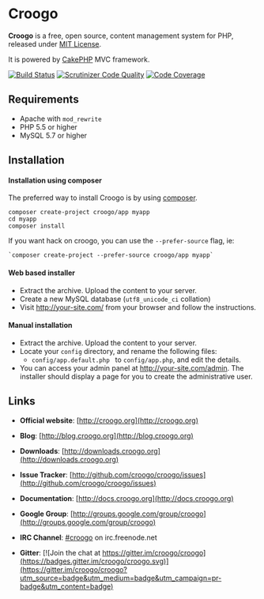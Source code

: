 # Croogo

**Croogo** is a free, open source, content management system for PHP, released under [MIT License](http://github.com/croogo/croogo/blob/master/LICENSE.txt).

It is powered by [CakePHP](http://cakephp.org) MVC framework.

[![Build Status](https://secure.travis-ci.org/croogo/croogo.png)](http://travis-ci.org/croogo/croogo)
[![Scrutinizer Code Quality](https://scrutinizer-ci.com/g/croogo/croogo/badges/quality-score.png?s=af82d83fa37e1817f3ff21ad4bf2a320b49b2124)](https://scrutinizer-ci.com/g/croogo/croogo/)
[![Code Coverage](https://scrutinizer-ci.com/g/croogo/croogo/badges/coverage.png?s=261fc6b969dc3e45e05f2f6d1b4728da6d434c2a)](https://scrutinizer-ci.com/g/croogo/croogo/)

## Requirements
  * Apache with `mod_rewrite`
  * PHP 5.5 or higher
  * MySQL 5.7 or higher

## Installation

#### Installation using composer

The preferred way to install Croogo is by using [composer](http://getcomposer.org).

    composer create-project croogo/app myapp
    cd myapp
    composer install

If you want hack on croogo, you can use the `--prefer-source` flag, ie:

    `composer create-project --prefer-source croogo/app myapp`

#### Web based installer

  * Extract the archive. Upload the content to your server.
  * Create a new MySQL database (`utf8_unicode_ci` collation)
  * Visit http://your-site.com/ from your browser and follow the instructions.

#### Manual installation

  * Extract the archive. Upload the content to your server.
  * Locate your `config` directory, and rename the following files:
    * `config/app.default.php ` to `config/app.php`, and edit the details.
  * You can access your admin panel at http://your-site.com/admin. The installer
    should display a page for you to create the administrative user.

## Links

  * **Official website**: [http://croogo.org](http://croogo.org)
  * **Blog**: [http://blog.croogo.org](http://blog.croogo.org)
  * **Downloads**: [http://downloads.croogo.org](http://downloads.croogo.org)
  * **Issue Tracker**: [http://github.com/croogo/croogo/issues](http://github.com/croogo/croogo/issues)
  * **Documentation**: [http://docs.croogo.org](http://docs.croogo.org)
  * **Google Group**: [http://groups.google.com/group/croogo](http://groups.google.com/group/croogo)
  * **IRC Channel**: [#croogo](irc://irc.freenode.net/croogo) on irc.freenode.net

  * **Gitter**: [![Join the chat at https://gitter.im/croogo/croogo](https://badges.gitter.im/croogo/croogo.svg)](https://gitter.im/croogo/croogo?utm_source=badge&utm_medium=badge&utm_campaign=pr-badge&utm_content=badge)

